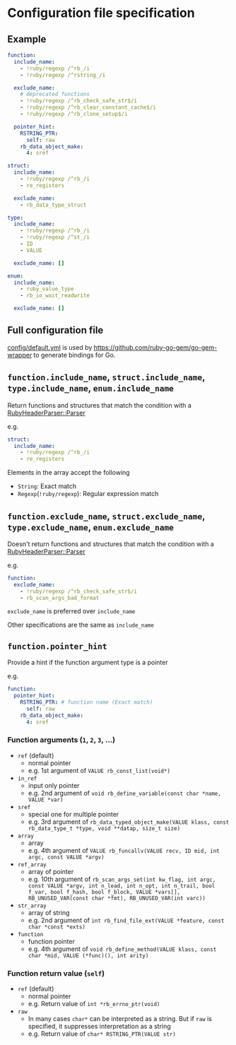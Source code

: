 # Configuration file specification

## Example
```yaml
function:
  include_name:
    - !ruby/regexp /^rb_/i
    - !ruby/regexp /^rstring_/i

  exclude_name:
    # deprecated functions
    - !ruby/regexp /^rb_check_safe_str$/i
    - !ruby/regexp /^rb_clear_constant_cache$/i
    - !ruby/regexp /^rb_clone_setup$/i

  pointer_hint:
    RSTRING_PTR:
      self: raw
    rb_data_object_make:
      4: sref

struct:
  include_name:
    - !ruby/regexp /^rb_/i
    - re_registers

  exclude_name:
    - rb_data_type_struct

type:
  include_name:
    - !ruby/regexp /^rb_/i
    - !ruby/regexp /^st_/i
    - ID
    - VALUE

  exclude_name: []

enum:
  include_name:
    - ruby_value_type
    - rb_io_wait_readwrite

  exclude_name: []
```

## Full configuration file
[config/default.yml](config/default.yml) is used by https://github.com/ruby-go-gem/go-gem-wrapper to generate bindings for Go.

## `function.include_name`, `struct.include_name`, `type.include_name`, `enum.include_name`
Return functions and structures that match the condition with a [RubyHeaderParser::Parser](lib/ruby_header_parser/parser.rb)

e.g.

```yaml
struct:
  include_name:
    - !ruby/regexp /^rb_/i
    - re_registers
```

Elements in the array accept the following

* `String`: Exact match
* `Regexp`(`!ruby/regexp`): Regular expression match

## `function.exclude_name`, `struct.exclude_name`, `type.exclude_name`, `enum.exclude_name`
Doesn't return functions and structures that match the condition with a [RubyHeaderParser::Parser](lib/ruby_header_parser/parser.rb)

e.g.

```yaml
function:
  exclude_name:
    - !ruby/regexp /^rb_check_safe_str$/i
    - rb_scan_args_bad_format
```

`exclude_name` is preferred over `include_name`

Other specifications are the same as `include_name`

## `function.pointer_hint`
Provide a hint if the function argument type is a pointer

e.g.

```yaml
function:
  pointer_hint:
    RSTRING_PTR: # function name (Exact match)
      self: raw
    rb_data_object_make:
      4: sref
```

### Function arguments (`1`, `2`, `3`, ...)
* `ref` (default)
    * normal pointer
    * e.g. 1st argument of `VALUE rb_const_list(void*)`
* `in_ref`
    * input only pointer
    * e.g. 2nd argument of `void rb_define_variable(const char *name, VALUE *var)`
* `sref`
    * special one for multiple pointer
    * e.g. 3rd argument of `rb_data_typed_object_make(VALUE klass, const rb_data_type_t *type, void **datap, size_t size)`
* `array`
    * array
    * e.g. 4th argument of `VALUE rb_funcallv(VALUE recv, ID mid, int argc, const VALUE *argv)`
* `ref_array`
    * array of pointer
    * e.g. 10th argument of `rb_scan_args_set(int kw_flag, int argc, const VALUE *argv, int n_lead, int n_opt, int n_trail, bool f_var, bool f_hash, bool f_block, VALUE *vars[], RB_UNUSED_VAR(const char *fmt), RB_UNUSED_VAR(int varc))`
* `str_array`
    * array of string
    * e.g. 2nd argument of `int rb_find_file_ext(VALUE *feature, const char *const *exts)`
* `function`
    * function pointer
    * e.g. 4th argument of `void rb_define_method(VALUE klass, const char *mid, VALUE (*func)(), int arity)`

### Function return value (`self`)
* `ref` (default)
    * normal pointer
    * e.g. Return value of `int *rb_errno_ptr(void)`
* `raw`
    * In many cases `char*` can be interpreted as a string. But if `raw` is specified, it suppresses interpretation as a string
    * e.g. Return value of `char* RSTRING_PTR(VALUE str)`

